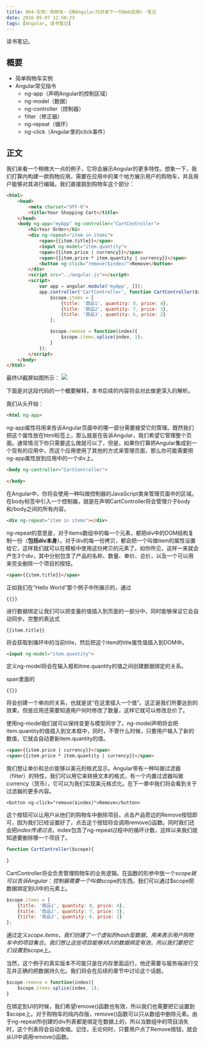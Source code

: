 ```yaml
---
title: 004-实例：购物车-《用AngularJS开发下一代Web应用》-笔记
date: 2016-05-07 12:50:23
tags: [Angular, 读书笔记]
---
```

读书笔记。
<!--more-->

## 概要
+ 简单购物车实例
+ Angular常见指令
	+ ng-app（声明Angular的控制区域）
	+ ng-model（数据）
	+ ng-controller（控制器）
	+ filter（修正器）
	+ ng-repeat（循环）
	+ ng-click（Angular里的click事件）

## 正文
我们来看一个稍微大一点的例子，它将会展示Angular的更多特性。想象一下，我们打算内构建一款购物应用，需要在应用中的某个地方展示用户的购物车，并且用户能够对其进行编辑。我们直接跳到购物车这个部分：
``` html
<html>
	<head>
		<meta charset="UTF-8">
		<title>Your Shopping Cart</title>
	</head>
	<body ng-app="myApp" ng-controller="CartController">
		<h1>Your Order</h1>
		<div ng-repeat="item in items">
			<span>{{item.title}}</span>
			<input ng-model="item.quantity">
			<span>{{item.price | currency}}</span>
			<span>{{item.price * item.quantity | currency}}</span>
			<button ng-click="remove($index)">Remove</button>
		</div>
		<script src="../angular.js"></script>
		<script>
			var app = angular.module('myApp', []);
			app.controller('CartController', function CartController($scope) {
				$scope.items = [
					{title: '商品1', quantity: 8, price: 4},
					{title: '商品2', quantity: 7, price: 3},
					{title: '商品3', quantity: 6, price: 2}
				];

				$scope.remove = function(index){
					$scope.items.splice(index, 1);
				}
			});
		</script>
	</body>
</html>
```
最终UI截屏如图所示：
![](http://7xtoaz.com2.z0.glb.clouddn.com/xigua_angular_005)

下面是对这段代码的一个概要解释，本书后续的内容将会对此做更深入的解析。

我们从头开始：

``` html
<html ng-app>
```
ng-app属性将用来告诉Angular页面中的哪一部分需要接受它的管理。既然我们把这个属性放在html标签上，那么就是在告诉Angular，我们希望它管理整个页面。通常情况下你只需要这么做就可以了，但是，如果你打算把Angular集成到一个现有的应用中，而这个应用使用了其他的方式来管理页面，那么你可能需要把ng-app属性放到应用中的一个div上。

``` html
<body ng-controller="CartController">
	
</body>
```
在Angular中，你将会使用一种叫做控制器的JavaScript类来管理页面中的区域。在body标签中引入一个控制器，就是在声明CartController将会管理介于body和/body之间的所有内容。

``` html
<div ng-repeat="item in items"></div>
```
ng-repeat的意思是，对于items数组中的每一个元素，都把div中的DOM结构复制一份（<b>包括div本身</b>）。对于div的每一份拷贝，都会把一个叫做item的属性设置给它，这样我们就可以在模板中使用这份拷贝的元素了。如你所见，这样一来就会产生3个div，其中分别包含了产品的名称、数量、单价、总价，以及一个可以用来完全删除一个项目的按钮。

``` html
<span>{{item.title}}</span>
```
正如我们在“Hello World”那个例子中所展示的，通过

```
{{}}
```

进行数据绑定让我们可以把变量的值插入到页面的一部分中，同时能够保证它会自动同步。完整的表达式

```
{{item.title}}
```

将会获取到循环中的当前title，然后把这个item的title属性值插入到DOM中。

``` html
<input ng-model="item.quantity">
```
定义ng-model将会在输入框和itme.quantity的值之间创建数据绑定的关系。

span里面的

```
{{}}
```

将会创建一个单向的关系，也就是说“在这里插入一个值”。这正是我们所要达到的效果，但是应用还需要知道用户何时修改了数量，这样它就可以修改总价了。

使用ng-model我们就可以保持变更与模型同步了。ng-model声明将会把item.quantity的值插入到文本框中，同时，不管什么时候，只要用户输入了新的数值，它就会自动更新item.quantity的值。
``` html
<span>{{item.price | currency}}</span>
<span>{{item.price * item.quantity | currency}}</span>
```

我们想让单价和总价能够以美元的格式显示。Angular带有一种叫做过滤器（filter）的特性，我们可以用它来转换文本的格式，有一个内置过滤器叫做currency（货币），它可以为我们实现美元格式化。在下一章中我们将会看到关于过滤器的更多内容。

```
<button ng-click="remove($index)">Remove</button>
```

这个按钮可以让用户从他们的购物车中删除项目，点击产品旁边的Remove按钮即可，因为我们已经设置好了，点击这个按钮将会调用remove()函数。同时我们还会把$index传递过去，$index包含了ng-repeat过程中的循环计数，这样以来我们就知道要删除哪一个项目了。

``` javascript
function CartController($scope){
	
}
```
CartController将会负责管理购物车的业务逻辑。在函数的形参中放一个$scope就可以告诉Angular：控制器需要一个叫做$scope的东西。我们可以通过$scope把数据绑定到UI中的元素上。

``` javascript
$scope.items = [
	{title: '商品1', quantity: 8, price: 4},
	{title: '商品2', quantity: 7, price: 3},
	{title: '商品3', quantity: 6, price: 2}
];
```

通过定义$scope.items，我们创建了一个虚拟的hash型数据，用来表示用户购物车中的项目集合。我们想让这些项目能够对UI的数据绑定有效，所以我们要把它们设置到$scope上。

当然，这个例子的真实版本不可能只是在内存里面运行，他还需要与服务端进行交互并正确的把数据持久化。我们将会在后续的章节中讨论这个话题。

``` javascript
$scope.remove = function(index){
	$scope.items.splice(index, 1);
}
```
在绑定到UI的时候，我们希望remove()函数也有效，所以我们也需要把它设置到$scope上。对于购物车的纯内存版，remove()函数可以只从数组中删除元素。由于ng-repeat所创建的div列表都是绑定在数据上的，所以当数组中的项目消失时，这个列表将会自动收缩。记住，无论何时，只要用户点了Remove按钮，就会从UI中调用remove()函数。


